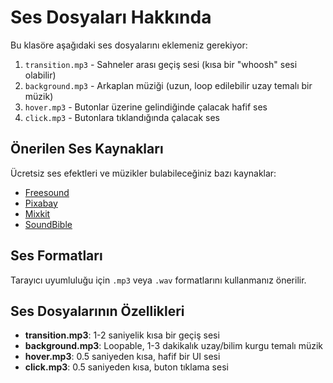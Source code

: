 # Ses Dosyaları Hakkında

Bu klasöre aşağıdaki ses dosyalarını eklemeniz gerekiyor:

1. `transition.mp3` - Sahneler arası geçiş sesi (kısa bir "whoosh" sesi olabilir)
2. `background.mp3` - Arkaplan müziği (uzun, loop edilebilir uzay temalı bir müzik)
3. `hover.mp3` - Butonlar üzerine gelindiğinde çalacak hafif ses
4. `click.mp3` - Butonlara tıklandığında çalacak ses

## Önerilen Ses Kaynakları

Ücretsiz ses efektleri ve müzikler bulabileceğiniz bazı kaynaklar:

- [Freesound](https://freesound.org/)
- [Pixabay](https://pixabay.com/sound-effects/)
- [Mixkit](https://mixkit.co/free-sound-effects/)
- [SoundBible](https://soundbible.com/)

## Ses Formatları

Tarayıcı uyumluluğu için `.mp3` veya `.wav` formatlarını kullanmanız önerilir.

## Ses Dosyalarının Özellikleri

- **transition.mp3**: 1-2 saniyelik kısa bir geçiş sesi
- **background.mp3**: Loopable, 1-3 dakikalık uzay/bilim kurgu temalı müzik
- **hover.mp3**: 0.5 saniyeden kısa, hafif bir UI sesi
- **click.mp3**: 0.5 saniyeden kısa, buton tıklama sesi 